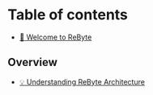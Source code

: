 # Table of contents

* [👋 Welcome to ReByte](README.md)

## Overview

* [💡 Understanding ReByte Architecture](overview/understanding-rebyte-architecture.md)

[//]: # (## Callable Reference)

[//]: # ()
[//]: # (* [Actions]&#40;callable/actions/README.md&#41;)

[//]: # (  * [Models]&#40;callable/actions/models/README.md&#41;)

[//]: # (    * [Language Model]&#40;callable/actions/models/language-model.md&#41;)

[//]: # (    * [Language Model With Code]&#40;callable/actions/models/language-model-with-code.md&#41;)

[//]: # (  * [Data]&#40;callable/actions/data/README.md&#41;)

[//]: # (    * [Dataset Loader]&#40;callable/actions/data/dataset-loader.md&#41;)

[//]: # (  * [Tools]&#40;callable/actions/tools/README.md&#41;)

[//]: # (    * [Knowledge Search]&#40;callable/actions/tools/knowledge-search.md&#41;)

[//]: # (    * [Google Search]&#40;callable/actions/tools/google-search.md&#41;)

[//]: # (    * [Curl Request]&#40;callable/actions/tools/curl-request.md&#41;)

[//]: # (    * [Web Page Crawler]&#40;callable/actions/tools/web-page-crawler.md&#41;)

[//]: # (  * [Control]&#40;callable/blocks/control/README.md&#41;)

[//]: # (    * [Code]&#40;callable/blocks/control/code.md&#41;)

[//]: # (    * [Loop Until]&#40;callable/blocks/control/loop-until.md&#41;)

[//]: # (    * [Map Reduce]&#40;callable/blocks/control/map-reduce.md&#41;)

[//]: # (* [Use Cases]&#40;callable/use-cases/README.md&#41;)

[//]: # (  * [Building a Company Help Desk]&#40;callable/use-cases/building-a-company-help-desk.md&#41;)

[//]: # (  * [Creating a Social Media Manager Chatbot]&#40;callable/use-cases/creating-a-social-media-manager-chatbot.md&#41;)

[//]: # (  * [Utilizing Model Examples to Convert Text to JSON]&#40;callable/use-cases/utilizing-model-examples-to-convert-text-to-json.md&#41;)

[//]: # (  * [Retrievals from Knowledge Search Blocks]&#40;callable/use-cases/retrievals-from-knowledge-search-blocks.md&#41;)

[//]: # (  * [Chatbot with Google Search Assistance]&#40;callable/use-cases/chatbot-with-google-search-assistance.md&#41;)